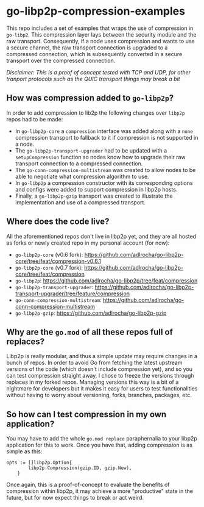 # go-libp2p-compression-examples
This repo includes a set of examples that wraps the use of compression in `go-libp2`. This compression layer lays between the security module and the raw transport. Consequently, if a node uses compression and wants to use a secure channel, the raw transport connection is upgraded to a compressed connection, which is subsequently converted in a secure transport over the compressed connection.

_Disclaimer: This is a proof of concept tested with TCP and UDP, for other tranport protocols such as the QUIC transport things may break a bit_

## How was compression added to `go-libp2p`?
In order to add compression to lib2p the following changes over `libp2p` repos had to be made:
* In `go-libp2p-core` a `compression` interface was added along with a `none` compression transport to fallback to it if compression is not supported in a node.
* The `go-libp2p-transport-upgrader` had to be updated with a `setupCompression` function so nodes know how to upgrade their raw transport connection to a compressed connection.
* The `go-conn-compression-multistream` was created to allow nodes to be able to negotiate what compression algorithm to use.
* In `go-libp2p` a compression constructor with its corresponding options and configs were added to support compression in libp2p hosts. 
* Finally, a `go-libp2p-gzip` transport was created to illustrate the implementation and use of a compressed transport. 

## Where does the code live?
All the aforementioned repos don't live in libp2p yet, and they are all hosted as forks or newly created repo in my personal account (for now):
* `go-libp2p-core` (v0.6 fork): https://github.com/adlrocha/go-libp2p-core/tree/feat/compression-v0.6.1
* `go-libp2p-core` (v0.7 fork): https://github.com/adlrocha/go-libp2p-core/tree/feat/compression
* `go-libp2p`: https://github.com/adlrocha/go-libp2p/tree/feat/compression
* `go-libp2p-transport-upgrader`: https://github.com/adlrocha/go-libp2p-transport-upgrader/tree/feature/compression
* `go-conn-compression-multistream`: https://github.com/adlrocha/go-conn-compression-multistream
* `go-libp2p-gzip`: https://github.com/adlrocha/go-libp2p-gzip

## Why are the `go.mod` of all these repos full of replaces?
Libp2p is really modular, and thus a simple update may require changes in a bunch of repos. In order to avoid Go from fetching the latest upstream versions of the code (which doesn't include compression yet), and so you can test compression straight away, I chose to freeze the versions through replaces in my forked repos. Managing versions this way is a bit of a nightmare for developers but it makes it easy for users to test functionalities without having to worry about versioning, forks, branches, packages, etc.

## So how can I test compression in my own application?
You may have to add the whole `go.mod replace` paraphernalia to your libp2p application for this to work. Once you have that, adding compression is as simple as this:
```
opts := []libp2p.Option{
		libp2p.Compression(gzip.ID, gzip.New),
	}
```

Once again, this is a proof-of-concept to evaluate the benefits of compression within libp2p, it may achieve a more "productive" state in the future, but for now expect things to break or act weird.